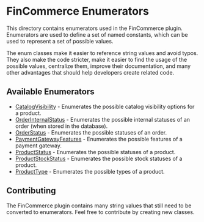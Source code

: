 # FinCommerce Enumerators <!-- omit in toc -->

This directory contains enumerators used in the FinCommerce plugin. Enumerators are used to define a set of named constants, which can be used to represent a set of possible values.

The enum classes make it easier to reference string values and avoid typos. They also make the code stricter, make it easier to find the usage of the possible values, centralize them, improve their documentation, and many other advantages that should help developers create related code.

## Available Enumerators

- [CatalogVisibility](./CatalogVisibility.php) - Enumerates the possible catalog visibility options for a product.
- [OrderInternalStatus](./OrderInternalStatus.php) - Enumerates the possible internal statuses of an order (when stored in the database).
- [OrderStatus](./OrderStatus.php) - Enumerates the possible statuses of an order.
- [PaymentGatewayFeatures](./PaymentGatewayFeatures.php) - Enumerates the possible features of a payment gateway.
- [ProductStatus](./ProductStatus.php) - Enumerates the possible statuses of a product.
- [ProductStockStatus](./ProductStockStatus.php) - Enumerates the possible stock statuses of a product.
- [ProductType](./ProductType.php) - Enumerates the possible types of a product.

## Contributing

The FinCommerce plugin contains many string values that still need to be converted to enumerators. Feel free to contribute by creating new classes.

